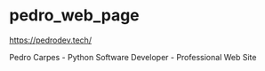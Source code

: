 # pedro_web_page

https://pedrodev.tech/

Pedro Carpes - Python Software Developer - Professional Web Site


